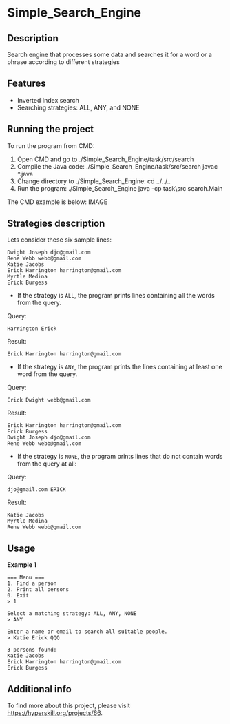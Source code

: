 # Simple_Search_Engine
## Description
Search engine that processes some data and searches it for a word or a phrase according to different strategies  
## Features
- Inverted Index search
- Searching strategies: ALL, ANY, and NONE
## Running the project
To run the program from CMD:

  1. Open CMD and go to ./Simple_Search_Engine/task/src/search
  2. Compile the Java code: ./Simple_Search_Engine/task/src/search javac *.java
  3. Change directory to ./Simple_Search_Engine: cd ../../..
  4. Run the program: ./Simple_Search_Engine java -cp task\src search.Main
  
The CMD example is below: 
IMAGE

## Strategies description
Lets consider these six sample lines:

```
Dwight Joseph djo@gmail.com
Rene Webb webb@gmail.com
Katie Jacobs
Erick Harrington harrington@gmail.com
Myrtle Medina
Erick Burgess
```
- If the strategy is ```ALL```, the program prints lines containing all the words from the query.

Query:

```
Harrington Erick
```

Result:

```
Erick Harrington harrington@gmail.com
```

- If the strategy is ```ANY```, the program prints the lines containing at least one word from the query.

Query:

```
Erick Dwight webb@gmail.com
```

Result:

```
Erick Harrington harrington@gmail.com
Erick Burgess
Dwight Joseph djo@gmail.com
Rene Webb webb@gmail.com
```

- If the strategy is ```NONE```, the program prints lines that do not contain words from the query at all:

Query:

```
djo@gmail.com ERICK
```

Result:

```
Katie Jacobs
Myrtle Medina
Rene Webb webb@gmail.com
```

## Usage
**Example 1**   

```
=== Menu ===
1. Find a person
2. Print all persons
0. Exit
> 1

Select a matching strategy: ALL, ANY, NONE
> ANY

Enter a name or email to search all suitable people.
> Katie Erick QQQ

3 persons found:
Katie Jacobs
Erick Harrington harrington@gmail.com
Erick Burgess
```
## Additional info
To find more about this project, please visit https://hyperskill.org/projects/66.
